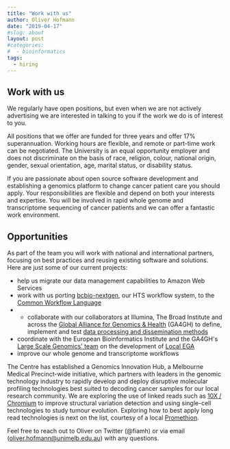 ```yaml
---
title: "Work with us"
author: Oliver Hofmann
date: "2019-04-17"
#slug: about
layout: post
#categories:
#  - bioinformatics
tags:
  - hiring
---
```


## Work with us

We regularly have open positions, but even when we are not actively advertising we are interested in talking to you if the work we do is of interest to you. 

All positions that we offer are funded for three years and offer 17% superannuation. Working hours are flexible, and remote or part-time work can be negotiated. The University is an equal opportunity employer and does not discriminate on the basis of race, religion, colour, national origin, gender, sexual orientation, age, marital status, or disability status.

If you are passionate about open source software development and establishing a genomics platform to change cancer patient care you should apply. Your responsibilities are flexible and depend on both your interests and expertise. You will be involved in rapid whole genome and transcriptome sequencing of cancer patients and we can offer a fantastic work environment.

## Opportunities

As part of the team you will work with national and international partners, focusing on best practices and reusing existing software and solutions. Here are just some of our current projects:

* help us migrate our data management capabilities to Amazon Web Services
* work with us porting [bcbio-nextgen](https://bcbio-nextgen.readthedocs.io/en/latest/), our HTS workflow system, to the [Common Workflow Language](https://bcbio-nextgen.readthedocs.io/en/latest/)
* * collaborate with our collaborators at Illumina, The Broad Institute and across the [Global Alliance for Genomics & Health](https://www.ga4gh.org/) (GA4GH) to define, implement and test [data processing and dissemination methods](https://github.com/ga4gh/wiki/wiki)
* coordinate with the European Bioinformatics Institute and the GA4GH's [Large Scale Genomics' team](https://github.com/ga4gh/large-scale-genomics-wiki/wiki) on the development of [Local EGA](https://localega.readthedocs.io/en/latest/)
* improve our whole genome and transcriptome workflows  

The Centre has established a Genomics Innovation Hub, a Melbourne Medical Precinct-wide initiative, which partners with leaders in the genomic technology industry to rapidly develop and deploy disruptive molecular profiling technologies best suited to decoding cancer samples for our local research community. We are exploring the use of linked reads such as [10X / Chromium](https://www.10xgenomics.com/) to improve structural variation detection and using single-cell technologies to study tumour evolution. Exploring how to best apply long read technologies is next on the list, courtesy of a local [Promethion](https://www.bioplatforms.com/australian-genome-research-facility-ltd/).

Feel free to reach out to Oliver on Twitter (@fiamh) or via email (<oliver.hofmann@unimelb.edu.au>) with any questions.

